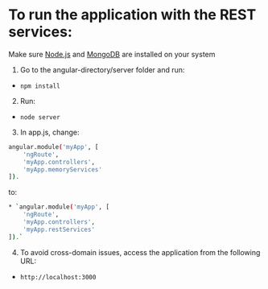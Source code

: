 To run the application with the REST services:
============================================
Make sure [Node.js](http://nodejs.org/) and [MongoDB](http://www.mongodb.org/) are installed on your system

1. Go to the angular-directory/server folder and run:

* `npm install`

2. Run:

* `node server`

3. In app.js, change:

``` bash 
angular.module('myApp', [
    'ngRoute',
    'myApp.controllers',
    'myApp.memoryServices'
]).
```

to:
``` bash
* `angular.module('myApp', [
    'ngRoute',
    'myApp.controllers',
    'myApp.restServices'
]).`
```
4. To avoid cross-domain issues, access the application from the following URL:

* `http://localhost:3000`
